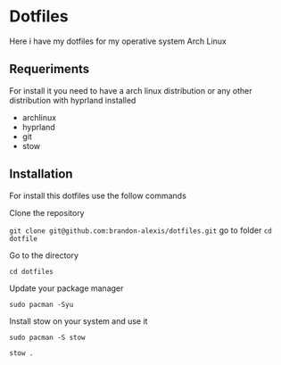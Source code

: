 # Dotfiles

Here i have my dotfiles for my operative system Arch Linux

## Requeriments

For install it you need to have a arch linux distribution or any other distribution with hyprland installed

- archlinux
- hyprland
- git
- stow

## Installation

For install this dotfiles use the follow commands

Clone the repository

`
git clone git@github.com:brandon-alexis/dotfiles.git
`
go to folder
`cd dotfile`

Go to the directory 

`cd dotfiles`

Update your package manager 

`sudo pacman -Syu`

Install stow on your system and use it

`sudo pacman -S stow`

`stow .`






